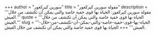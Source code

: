 +++
author = "سورين كيركغور"
title = "مقولة سورين كيركغور"
description = '''مقولة سورين كيركغور: الحياة بها قوى خفية خاصة والتي يمكن أن تكتشف من خلال العيش.'''
quote = '''الحياة بها قوى خفية خاصة والتي يمكن أن تكتشف من خلال العيش.'''
slug = '''الحياة-بها-قوى-خفية-خاصة-والتي-يمكن-أن-تكتشف-من-خلال-العيش'''
+++
الحياة بها قوى خفية خاصة والتي يمكن أن تكتشف من خلال العيش.
